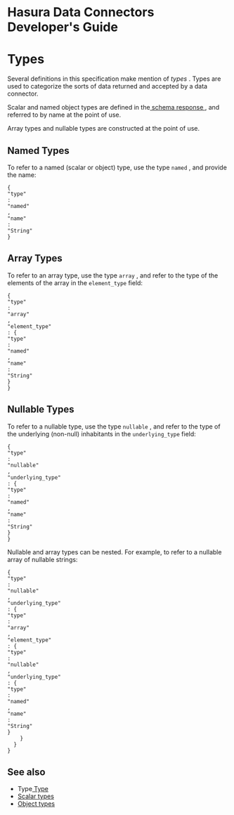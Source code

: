 # Hasura Data Connectors Developer's Guide

# Types

Several definitions in this specification make mention of *types* . Types are used to categorize the sorts of data returned and accepted by a data connector.

Scalar and named object types are defined in the[ schema response
 ](./schema/README.html), and referred to by name at the point of use.

Array types and nullable types are constructed at the point of use.

## Named Types

To refer to a named (scalar or object) type, use the type `named` , and provide the name:

```
{
"type"
:
"named"
,
"name"
:
"String"
}
```

## Array Types

To refer to an array type, use the type `array` , and refer to the type of the elements of the array in the `element_type` field:

```
{
"type"
:
"array"
,
"element_type"
: {
"type"
:
"named"
,
"name"
:
"String"
}
}
```

## Nullable Types

To refer to a nullable type, use the type `nullable` , and refer to the type of the underlying (non-null) inhabitants in the `underlying_type` field:

```
{
"type"
:
"nullable"
,
"underlying_type"
: {
"type"
:
"named"
,
"name"
:
"String"
}
}
```

Nullable and array types can be nested. For example, to refer to a nullable array of nullable strings:

```
{
"type"
:
"nullable"
,
"underlying_type"
: {
"type"
:
"array"
,
"element_type"
: {
"type"
:
"nullable"
,
"underlying_type"
: {
"type"
:
"named"
,
"name"
:
"String"
}
    }
  }
}
```

## See also

- Type[ Type
 ](../reference/types.html#type)
- [ Scalar types
 ](./schema/scalar-types.html)
- [ Object types
 ](./schema/object-types.html)

